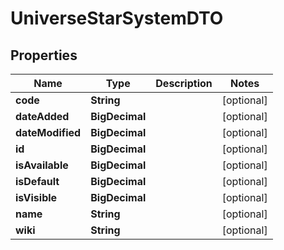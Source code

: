 

# UniverseStarSystemDTO


## Properties

| Name | Type | Description | Notes |
|------------ | ------------- | ------------- | -------------|
|**code** | **String** |  |  [optional] |
|**dateAdded** | **BigDecimal** |  |  [optional] |
|**dateModified** | **BigDecimal** |  |  [optional] |
|**id** | **BigDecimal** |  |  [optional] |
|**isAvailable** | **BigDecimal** |  |  [optional] |
|**isDefault** | **BigDecimal** |  |  [optional] |
|**isVisible** | **BigDecimal** |  |  [optional] |
|**name** | **String** |  |  [optional] |
|**wiki** | **String** |  |  [optional] |



